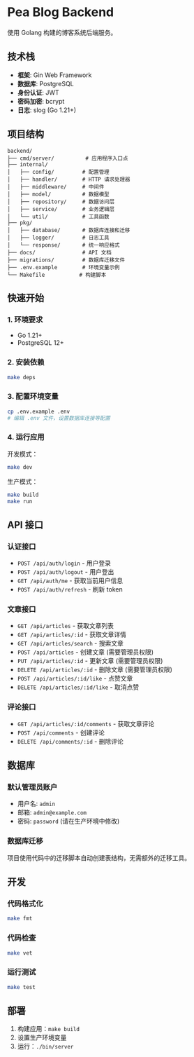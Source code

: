 # Pea Blog Backend

使用 Golang 构建的博客系统后端服务。

## 技术栈

- **框架**: Gin Web Framework
- **数据库**: PostgreSQL
- **身份认证**: JWT
- **密码加密**: bcrypt
- **日志**: slog (Go 1.21+)

## 项目结构

```
backend/
├── cmd/server/          # 应用程序入口点
├── internal/
│   ├── config/         # 配置管理
│   ├── handler/        # HTTP 请求处理器
│   ├── middleware/     # 中间件
│   ├── model/          # 数据模型
│   ├── repository/     # 数据访问层
│   ├── service/        # 业务逻辑层
│   └── util/           # 工具函数
├── pkg/
│   ├── database/       # 数据库连接和迁移
│   ├── logger/         # 日志工具
│   └── response/       # 统一响应格式
├── docs/               # API 文档
├── migrations/         # 数据库迁移文件
├── .env.example        # 环境变量示例
└── Makefile           # 构建脚本
```

## 快速开始

### 1. 环境要求

- Go 1.21+
- PostgreSQL 12+

### 2. 安装依赖

```bash
make deps
```

### 3. 配置环境变量

```bash
cp .env.example .env
# 编辑 .env 文件，设置数据库连接等配置
```

### 4. 运行应用

开发模式：
```bash
make dev
```

生产模式：
```bash
make build
make run
```

## API 接口

### 认证接口

- `POST /api/auth/login` - 用户登录
- `POST /api/auth/logout` - 用户登出
- `GET /api/auth/me` - 获取当前用户信息
- `POST /api/auth/refresh` - 刷新 token

### 文章接口

- `GET /api/articles` - 获取文章列表
- `GET /api/articles/:id` - 获取文章详情
- `GET /api/articles/search` - 搜索文章
- `POST /api/articles` - 创建文章 (需要管理员权限)
- `PUT /api/articles/:id` - 更新文章 (需要管理员权限)
- `DELETE /api/articles/:id` - 删除文章 (需要管理员权限)
- `POST /api/articles/:id/like` - 点赞文章
- `DELETE /api/articles/:id/like` - 取消点赞

### 评论接口

- `GET /api/articles/:id/comments` - 获取文章评论
- `POST /api/comments` - 创建评论
- `DELETE /api/comments/:id` - 删除评论

## 数据库

### 默认管理员账户

- 用户名: `admin`
- 邮箱: `admin@example.com`  
- 密码: `password` (请在生产环境中修改)

### 数据库迁移

项目使用代码中的迁移脚本自动创建表结构，无需额外的迁移工具。

## 开发

### 代码格式化

```bash
make fmt
```

### 代码检查

```bash
make vet
```

### 运行测试

```bash
make test
```

## 部署

1. 构建应用：`make build`
2. 设置生产环境变量
3. 运行：`./bin/server`